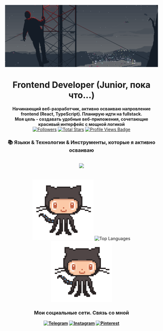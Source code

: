 <div align="center">
  <img src="https://github.com/Bogatyrev-Islam/Bogatyrev-Islam/blob/main/header-git.gif" alt="My GIF">
</div>



<!-- Приветствие -->
<h1 align="center">Frontend Developer (Junior, пока что...)</h1>

<h4 align="center"; style="margin: 0;">Начинающий веб-разработчик, активно осваиваю напровление frontend (React, TypeScript). Планирую идти на fullstack.</h4>
<h4 align="center"; style="margin: 0;">Моя цель - создавать удобные веб-приложения, сочетающие красивый интерфейс с мощной логикой</h4>

<div align="center">
  <!-- Followers -->
  <a href="https://github.com/Bogatyrev-Islam?tab=followers" target="_blank">
    <img alt="Followers" title="Follow me on GitHub"
         src="https://img.shields.io/github/followers/Bogatyrev-Islam?style=for-the-badge&label=Followers&color=5e81ac&logo=github&labelColor=161b22" /></a>
  <!-- Total Stars -->
  <a href="https://github.com/Bogatyrev-Islam?tab=repositories&sort=stargazers" target="_blank">
    <img alt="Total Stars" title="Total stars on GitHub"
         src="https://img.shields.io/github/stars/Bogatyrev-Islam?style=for-the-badge&label=Stars&color=bf616a&logo=github&labelColor=161b22" /></a>
  <!-- Profile Views (через shields.io) -->
  <a href="https://github.com/Bogatyrev-Islam" target="_blank">
    <img src="https://hits.sh/github.com/Bogatyrev-Islam.svg?style=for-the-badge&label=Profile+views&color=5e81ac&labelColor=161b22&logo=github" 
         alt="Profile Views Badge" /></a>
</div>



<!-- Лучшие репозитории-->
<!--
<div align="center">
  <h3>⭐️ Лучшие проекты</h3>
<a href="https://github.com/Bogatyrev-Islam/express-social-network">
  <img width=380 src="https://github-readme-stats.vercel.app/api/pin/?username=Bogatyrev-Islam&repo=express-social-network&theme=light&title_color=ffffff&icon_color=ffffff&text_color=ffffff&bg_color=2e3440" />
</a>
   <a href="https://github.com/Bogatyrev-Islam/web-dev-learning">
  <img width=380 src="https://github-readme-stats.vercel.app/api/pin/?username=Bogatyrev-Islam&repo=web-dev-learning&theme=light&title_color=ffffff&icon_color=ffffff&text_color=ffffff&bg_color=2e3440" />
</a>
</div>
-->


<!-- Языки-->
<h3 align="center">📚 Языки & Технологии & Инструменты, которые я активно осваиваю</h3>
<br/>
<div align="center">
  <img src="https://skillicons.dev/icons?i=react,ts,javascript,html,css,vscode,github,figma,nodejs,npm,express,mongodb,git" /><br>
</div>
<br/>




<!--Мои показители-->
<!--<h3 align="center">Мои показатели</h3>-->
<br>
<div align="center">
  <img src="https://github.com/Bogatyrev-Islam/Bogatyrev-Islam/blob/main/GitHub-logo.gif" alt="My GIF">
<!--   <img width="435" src="https://github-readme-stats.vercel.app/api?username=Bogatyrev-Islam&count_private=true&show_icons=true&theme=nord&rank_icon=github&border_radius=10"/> -->
  <img width="330" src="https://github-readme-stats.vercel.app/api/top-langs/?username=Bogatyrev-Islam&theme=nord&hide_border=false&include_all_commits=false&count_private=false&layout=compact" alt="Top Languages">
  <img src="https://github.com/Bogatyrev-Islam/Bogatyrev-Islam/blob/main/GitHub-logo.gif" alt="My GIF">
</div>



<!--Мои соц-сети-->
<h4>
  <div align="center"> 
  <h3>Мои социальные сети. Связь со мной</h3>
 <a href="https://t.me/bogatyrev_islam">
  <img src="https://img.shields.io/badge/Telegram-161b22?style=for-the-badge&logo=telegram&logoColor=26A5E4&labelColor=161b22" alt="Telegram" /></a> 
 <a href="#">
  <img src="https://img.shields.io/badge/Instagram-161b22?style=for-the-badge&logo=instagram&logoColor=E4405F&labelColor=161b22" alt="Instagram" /></a> 
 <a href="#">
  <img src="https://img.shields.io/badge/Pinterest-161b22?style=for-the-badge&logo=Pinterest&logoColor=E60023&labelColor=161b22" alt="Pinterest" /></a> 
</div>
</h4>
